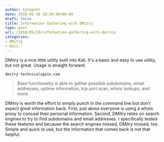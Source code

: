 ```yaml
---
author: kylepott
date: 2018-05-19 18:39:50+00:00
draft: false
title: Information Gathering with DMitry
type: post
url: /2018/05/19/information-gathering-with-dmitry/
categories:
- DMitry
- Kali
---
```


DMitry is a nice little utility built into Kali. It's a basic and easy to use utility, but not great. Usage is straight forward.

`dmitry technicalagain.com`





<blockquote>Base functionality is able to gather possible subdomains, email addresses, uptime information, tcp port scan, whois lookups, and more. </blockquote>




DMitry is worth the effort to simply punch in the command line but don't expect great information back. First, just about everyone is using a whois proxy to conceal their personal information. Second, DMitry relies on search engines to try to find subdomains and email addresses. I specifically tested these features and because the search engines missed, DMitry missed, too. Simple and quick to use, but the information that comes back is not that helpful. 
